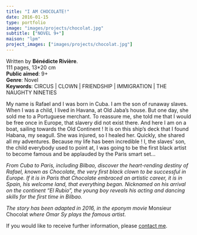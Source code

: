 ```yaml
---
title: "I AM CHOCOLATE!"
date: 2016-01-15
type: portfolio
image: "images/projects/chocolat.jpg"
subtitle: ["NOVEL 9+"]
maison: "lpm"
project_images: ["images/projects/chocolat.jpg"]
---
```


Written by **Bénédicte Rivière**.   
111 pages, 13*20 cm      
**Public aimed**: 9+   
**Genre**: Novel      
**Keywords**: CIRCUS | CLOWN | FRIENDSHIP | IMMIGRATION | THE NAUGHTY NINETIES      


My name is Rafael and I was born in Cuba. I am the son of runaway slaves. When I was a child, I lived in Havana, at Old Jaba’s house.
But one day, she sold me to a Portuguese merchant. To reassure me, she told me that I would be free once in Europe, that slavery did not exist there. And here I am on a boat, sailing towards the Old Continent !
It is on this ship’s deck that I found Habana, my seagull. She was injured, so I healed her.
Quickly, she shared all my adventures. Because my life has been incredible ! I, the slaves’ son, the child everybody used to point at, I was going to be the first black artist to become famous and be applauded by the Paris smart set…      


*From Cuba to Paris, including Bilbao, discover the heart-rending destiny of Rafael, known as Chocolate, the very first black clown to be successful in Europe. If it is in Paris that Chocolate embraced an artistic career, it is in Spain, his welcome land, that everything began. Nicknamed on his arrival on the continent “El Rubio”, the young boy reveals his acting and dancing skills for the first time in Bilbao.*


*The story has been adapted in 2016, in the eponym movie* Monsieur Chocolat *where Omar Sy plays the famous artist*.    





If you would like to receive further information, please [contact me](mailto:melanie.guillaumin.edition@gmail.com).


